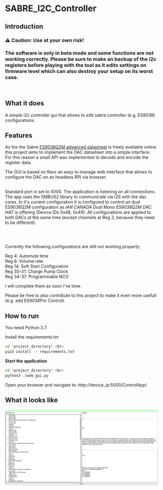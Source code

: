 # SABRE_I2C_Controller
## Introduction
### ⚠ Caution: Use at your own risk! 
### The software is only in beta mode and some functions are not working correctly. Please be sure to make an backup of the i2c registers before playing with the tool as it edits settings on firmware level which can also destroy your setup on its worst case.

<br>

## What it does
A simple i2c controller gui that allows to edit sabre controller (e.g. ES9038) configurations.


## Features
As the the Sabre [ES9038Q2M advanced datasheet](http://file2.dzsc.com/product/18/05/25/829029_170233543.pdf) is freely available online this project aims to implement the DAC datasheet into a simple interface. For this reason a small API was implemented to decode and encode the register data.
<br>

The GUI is based on flexx an easy to manage web interface that allows to configure the DAC on an headless RPI via browser.

<br>
Standard port is set to 5000. The application is listening on all connections.
The app uses the SMBUS2 library to communicate via I2S with the dac cores.
In it's current configuration it is configured to control an dual ES9038Q2M configuration as <em>IAN CANADA Dual Mono ES9038Q2M DAC HAT</em> is offering (Device IDs 0x48, 0x49).
All configurations are applied to both DACs at the same time (except channels at Reg 2, because they need to be different).

<br><br>

Currently the following configurations are still not working properly:  

Reg 4: Automute time   
Reg 6: Volume rate  
Reg 14: Soft Start Configuration  
Reg 30-31: Charge Pump Clock  
Reg 34-37: Programmable NCO  

I will complete them as soon I've time.

Please be free to also contribute to this project to make it even more usefull (e.g. add ES9038Pro Control).

## How to run
You need Python 3.7.

Install the requirements.txt
<br>
```bash
cd *project_directory* <br>
pip3 install -r requirements.txt
```

**Start the application**
```bash
cd *project_directory* <br>
python3 ./web_gui.py
```

Open your browser and navigate to: http://device_ip:5000/ControlApp/


## What it looks like
![Control Interface Preview](doc/images/Control_Interface.jpg "Web GUI")



